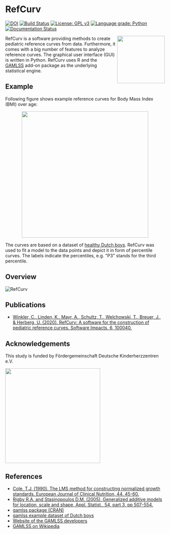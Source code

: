 # RefCurv

[![DOI](https://zenodo.org/badge/DOI/10.5281/zenodo.1474195.svg)](https://doi.org/10.5281/zenodo.1474195) 
[![Build Status](https://api.travis-ci.org/xi2pi/RefCurv.svg?branch=master)](https://travis-ci.org/xi2pi/RefCurv) 
[![License: GPL v3](https://img.shields.io/badge/License-GPL%20v3-blue.svg)](https://www.gnu.org/licenses/gpl-3.0)
[![Language grade: Python](https://img.shields.io/lgtm/grade/python/g/xi2pi/RefCurv.svg?logo=lgtm&logoWidth=18)](https://lgtm.com/projects/g/xi2pi/RefCurv/context:python)
[![Documentation Status](https://readthedocs.org/projects/refcurv/badge/?version=latest)](https://refcurv.readthedocs.io/en/latest/?badge=latest)

<img align="right" src="https://raw.githubusercontent.com/xi2pi/RefCurv/master/logo/refcurv_logo.png" width=150px>

RefCurv is a software providing methods to create pediatric reference curves from data. Furthermore, it comes with a big number of features to analyze reference curves. The graphical user interface (GUI) is written in Python. RefCurv uses R and the [GAMLSS](https://en.wikipedia.org/wiki/Generalized_additive_model_for_location,_scale_and_shape) add-on package as the underlying statistical engine.

## Example

Following figure shows example reference curves for Body Mass Index (BMI) over age:

<p align="center">
<img src=https://raw.githubusercontent.com/xi2pi/RefCurv/master/docs/readme/bmi_example.png width=400px>
</p>

The curves are based on a dataset of [healthy Dutch boys](https://rdrr.io/cran/gamlss.data/man/dbbmi.html).
RefCurv was used to fit a model to the data points and depict it in form of percentile curves. The labels indicate the percentiles, e.g. "P3" stands for the third percentile.

## Overview

![RefCurv](/docs/readme/refcurv_0_4_0.png)

## Publications

- [Winkler, C., Linden, K., Mayr, A., Schultz, T., Welchowski, T., Breuer, J., & Herberg, U. (2020). RefCurv: A software for the construction of pediatric reference curves. Software Impacts, 6, 100040.](https://www.sciencedirect.com/science/article/pii/S2665963820300312?via%3Dihub)


## Acknowledgements
This study is funded by Fördergemeinschaft Deutsche Kinderherzzentren e.V.

<p align="left">
<img src=https://www.kinderherzen.de/wp-content/themes/kinderherzen/media/logo.png
width=300px>
</p>


## References

- [Cole, T.J. (1990).
The LMS method for constructing normalized growth standards. European Journal of Clinical Nutrition, 44, 45-60. ](https://www.ncbi.nlm.nih.gov/pubmed/2354692)
- [Rigby R.A. and Stasinopoulos D.M. (2005).
Generalized additive models for location, scale and shape, Appl. Statist., 54, part 3, pp 507-554. ](https://rss.onlinelibrary.wiley.com/doi/10.1111/j.1467-9876.2005.00510.x)
- [gamlss package (CRAN)](https://CRAN.R-project.org/package=gamlss)
- [gamlss example dataset of Dutch boys](https://rdrr.io/cran/gamlss.data/man/dbbmi.html)
- [Website of the GAMLSS developers](https://www.gamlss.com/)
- [GAMLSS on Wikipedia](https://en.wikipedia.org/wiki/Generalized_additive_model_for_location,_scale_and_shape)
